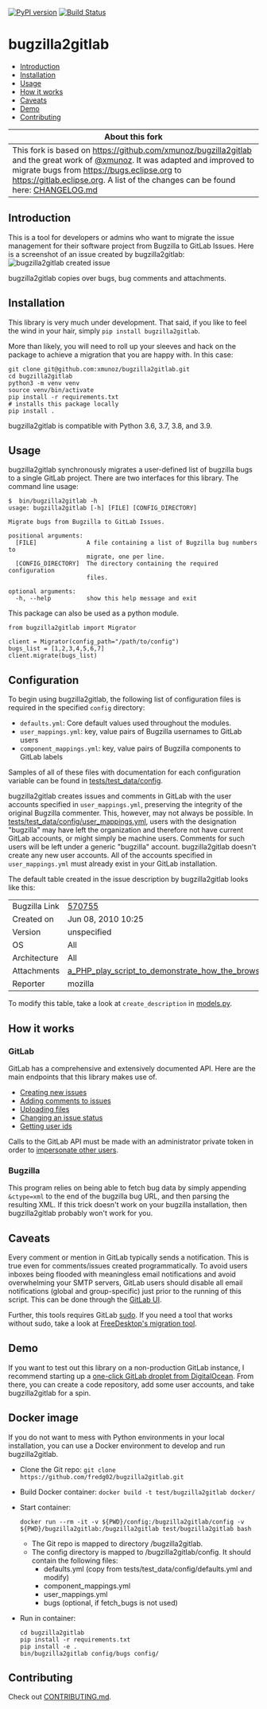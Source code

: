 [![PyPI version](https://badge.fury.io/py/bugzilla2gitlab.svg)](http://badge.fury.io/py/bugzilla2gitlab) [![Build Status](https://travis-ci.com/xmunoz/bugzilla2gitlab.svg?branch=master)](https://travis-ci.com/xmunoz/bugzilla2gitlab)

# bugzilla2gitlab

- [Introduction](#introduction)
- [Installation](#installation)
- [Usage](#usage)
- [How it works](#how-it-works)
- [Caveats](#caveats)
- [Demo](#demo)
- [Contributing](#contributing)

| About this fork |
| ---- |
| This fork is based on https://github.com/xmunoz/bugzilla2gitlab and the great work of [@xmunoz](https://github.com/xmunoz). It was adapted and improved to migrate bugs from https://bugs.eclipse.org to https://gitlab.eclipse.org. A list of the changes can be found here: [CHANGELOG.md](CHANGELOG.md) |

## Introduction

This is a tool for developers or admins who want to migrate the issue management for their software project from Bugzilla to GitLab Issues. Here is a screenshot of an issue created by bugzilla2gitlab:
![bugzilla2gitlab created issue](snapshot.png)

bugzilla2gitlab copies over bugs, bug comments and attachments.

## Installation

This library is very much under development. That said, if you like to feel the wind in your hair, simply `pip install bugzilla2gitlab`.

More than likely, you will need to roll up your sleeves and hack on the package to achieve a migration that you are happy with. In this case:

```
git clone git@github.com:xmunoz/bugzilla2gitlab.git
cd bugzilla2gitlab
python3 -m venv venv
source venv/bin/activate
pip install -r requirements.txt
# installs this package locally
pip install .
```

bugzilla2gitlab is compatible with Python 3.6, 3.7, 3.8, and 3.9.

## Usage

bugzilla2gitlab synchronously migrates a user-defined list of bugzilla bugs to a single GitLab project. There are two interfaces for this library. The command line usage:

```
$  bin/bugzilla2gitlab -h
usage: bugzilla2gitlab [-h] [FILE] [CONFIG_DIRECTORY]

Migrate bugs from Bugzilla to GitLab Issues.

positional arguments:
  [FILE]              A file containing a list of Bugzilla bug numbers to
                      migrate, one per line.
  [CONFIG_DIRECTORY]  The directory containing the required configuration
                      files.

optional arguments:
  -h, --help          show this help message and exit
```

This package can also be used as a python module.

```
from bugzilla2gitlab import Migrator

client = Migrator(config_path="/path/to/config")
bugs_list = [1,2,3,4,5,6,7]
client.migrate(bugs_list)
```

## Configuration

To begin using bugzilla2gitlab, the following list of configuration files is required in the specified `config` directory:

- `defaults.yml`: Core default values used throughout the modules.
- `user_mappings.yml`: key, value pairs of Bugzilla usernames to GitLab users
- `component_mappings.yml`: key, value pairs of Bugzilla components to GitLab labels

Samples of all of these files with documentation for each configuration variable can be found in [tests/test_data/config](tests/test_data/config).

bugzilla2gitlab creates issues and comments in GitLab with the user accounts specified in `user_mappings.yml`, preserving the integrity of the original Bugzilla commenter. This, however, may not always be possible. In [tests/test_data/config/user_mappings.yml](tests/test_data/config/user_mappings.yml), users with the designation "bugzilla" may have left the organization and therefore not have current GitLab accounts, or might simply be machine users. Comments for such users will be left under a generic "bugzilla" account. bugzilla2gitlab doesn't create any new user accounts. All of the accounts specified in `user_mappings.yml` must already exist in your GitLab installation.

The default table created in the issue description by bugzilla2gitlab looks like this:

|  |  |
| --- | --- |
| Bugzilla Link | [570755](https://bugzilla.mozilla.org/show_bug.cgi?id=570755) |
| Created on | Jun 08, 2010 10:25 |
| Version | unspecified |
| OS | All |
| Architecture | All |
| Attachments | [a_PHP_play_script_to_demonstrate_how_the_browser_requests_videos](/uploads/e521dd042dc4cfd3d49151d87dee8058/a_PHP_play_script_to_demonstrate_how_the_browser_requests_videos) |
| Reporter | mozilla |

To modify this table, take a look at `create_description` in [models.py](/bugzilla2gitlab/models.py#L92).

## How it works

### GitLab

GitLab has a comprehensive and extensively documented API. Here are the main endpoints that this library makes use of.

- [Creating new issues](http://doc.gitlab.com/ce/api/issues.html#new-issue)
- [Adding comments to issues](http://doc.gitlab.com/ce/api/notes.html)
- [Uploading files](http://doc.gitlab.com/ce/api/projects.html#upload-a-file)
- [Changing an issue status](http://doc.gitlab.com/ce/api/issues.html#edit-issue)
- [Getting user ids](http://doc.gitlab.com/ce/api/users.html#for-admins)

Calls to the GitLab API must be made with an administrator private token in order to [impersonate other users](http://doc.gitlab.com/ce/api/#sudo).

### Bugzilla

This program relies on being able to fetch bug data by simply appending `&ctype=xml` to the end of the bugzilla bug URL, and then parsing the resulting XML. If this trick doesn't work on your bugzilla installation, then bugzilla2gitlab probably won't work for you.

## Caveats

Every comment or mention in GitLab typically sends a notification. This is true even for comments/issues created programmatically. To avoid users inboxes being flooded with meaningless email notifications and avoid overwhelming your SMTP servers, GitLab users should disable all email notifications (global and group-specific) just prior to the running of this script. This can be done through the [GitLab UI](https://gitlab.com/profile/notifications).

Further, this tools requires GitLab [sudo](https://docs.gitlab.com/ce/api/#sudo). If you need a tool that works without sudo, take a look at [FreeDesktop's migration tool](https://gitlab.freedesktop.org/freedesktop/bztogl).

## Demo

If you want to test out this library on a non-production GitLab instance, I recommend starting up a [one-click GitLab droplet from DigitalOcean](https://www.digitalocean.com/features/one-click-apps/gitlab/). From there, you can create a code repository, add some user accounts, and take bugzilla2gitlab for a spin.

## Docker image

If you do not want to mess with Python environments in your local installation, you can use a Docker environment to develop and run bugzilla2gitlab.

- Clone the Git repo: `git clone https://github.com/fredg02/bugzilla2gitlab.git`

- Build Docker container: `docker build -t test/bugzilla2gitlab docker/`

- Start container:
    ```
    docker run --rm -it -v ${PWD}/config:/bugzilla2gitlab/config -v ${PWD}/bugzilla2gitlab:/bugzilla2gitlab test/bugzilla2gitlab bash
    ```
    - The Git repo is mapped to directory /bugzilla2gitlab.
    - The config directory is mapped to /bugzilla2gitlab/config. It should contain the following files:
        - defaults.yml (copy from tests/test_data/config/defaults.yml and modify)
        - component_mappings.yml
        - user_mappings.yml
        - bugs (optional, if fetch_bugs is not used)

- Run in container: 
    ```
    cd bugzilla2gitlab
    pip install -r requirements.txt
    pip install -e .
    bin/bugzilla2gitlab config/bugs config/
    ```

## Contributing

Check out [CONTRIBUTING.md](CONTRIBUTING.md).

